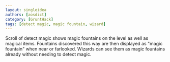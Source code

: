 ```yaml
---
layout: singleidea
authors: [aosdict]
category: [GruntHack]
tags: [detect magic, magic fountain, wizard]
---
```

Scroll of detect magic shows magic fountains on the level as well as magical items. Fountains discovered this way are then displayed as "magic fountain" when near or farlooked. Wizards can see them as magic fountains already without needing to detect magic.
